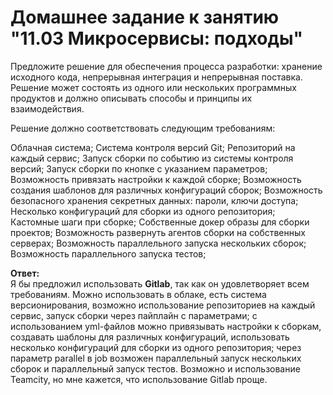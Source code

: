 # Домашнее задание к занятию "11.03 Микросервисы: подходы"

Предложите решение для обеспечения процесса разработки: хранение исходного кода, непрерывная интеграция и непрерывная поставка. Решение может состоять из одного или нескольких программных продуктов и должно описывать способы и принципы их взаимодействия.

Решение должно соответствовать следующим требованиям:

Облачная система;
Система контроля версий Git;
Репозиторий на каждый сервис;
Запуск сборки по событию из системы контроля версий;
Запуск сборки по кнопке с указанием параметров;
Возможность привязать настройки к каждой сборке;
Возможность создания шаблонов для различных конфигураций сборок;
Возможность безопасного хранения секретных данных: пароли, ключи доступа;
Несколько конфигураций для сборки из одного репозитория;
Кастомные шаги при сборке;
Собственные докер образы для сборки проектов;
Возможность развернуть агентов сборки на собственных серверах;
Возможность параллельного запуска нескольких сборок;
Возможность параллельного запуска тестов;

**Ответ:**   
Я бы предложил использовать **Gitlab**, так как он удовлетворяет всем требованиям. Можно использовать в облаке, есть система версионирования, возможно использование репозиториев на каждый сервис, запуск сборки через пайплайн с параметрами; с использованием yml-файлов можно привязывать настройки к сборкам, создавать шаблоны для различных конфигураций, использовать несколько конфигураций для сборки из одного репозитория; через параметр parallel в job возможен параллельный запуск нескольких сборок и параллельный запуск тестов.
Возможно и использование Teamсity, но мне кажется, что использование Gitlab проще.

